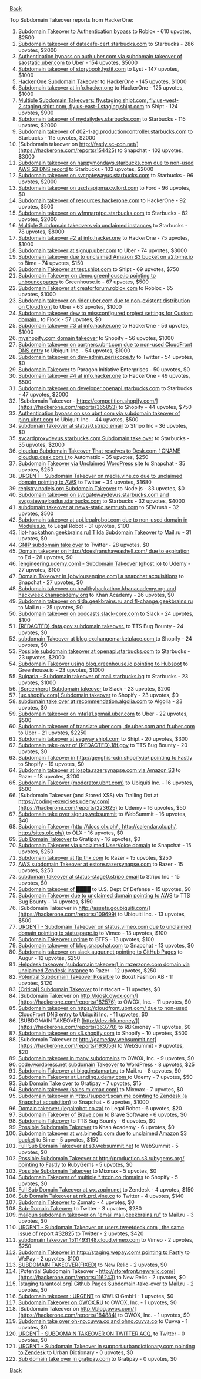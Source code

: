 [Back](../README.md)

Top Subdomain Takeover reports from HackerOne:

1. [Subdomain Takeover to Authentication bypass ](https://hackerone.com/reports/335330) to Roblox - 610 upvotes, $2500
2. [Subdomain takeover of datacafe-cert.starbucks.com](https://hackerone.com/reports/665398) to Starbucks - 286 upvotes, $2000
3. [Authentication bypass on auth.uber.com via subdomain takeover of saostatic.uber.com](https://hackerone.com/reports/219205) to Uber - 154 upvotes, $5000
4. [Subdomain takeover of storybook.lystit.com](https://hackerone.com/reports/779442) to Lyst - 147 upvotes, $1000
5. [Hacker.One Subdomain Takeover](https://hackerone.com/reports/159156) to HackerOne - 145 upvotes, $1000
6. [Subdomain takeover at info.hacker.one](https://hackerone.com/reports/202767) to HackerOne - 125 upvotes, $1000
7. [Multiple Subdomain Takeovers: fly.staging.shipt.com, fly.us-west-2.staging.shipt.com, fly.us-east-1.staging.shipt.com](https://hackerone.com/reports/576857) to Shipt - 124 upvotes, $900
8. [Subdomain takeover of mydailydev.starbucks.com](https://hackerone.com/reports/570651) to Starbucks - 115 upvotes, $2000
9. [Subdomain takeover of d02-1-ag.productioncontroller.starbucks.com](https://hackerone.com/reports/661751) to Starbucks - 115 upvotes, $2000
10. [Subdomain takeover on http://fastly.sc-cdn.net/](https://hackerone.com/reports/154425) to Snapchat - 102 upvotes, $3000
11. [Subdomain takeover on happymondays.starbucks.com due to non-used AWS S3 DNS record](https://hackerone.com/reports/186766) to Starbucks - 102 upvotes, $2000
12. [Subdomain takeover on svcgatewayus.starbucks.com](https://hackerone.com/reports/325336) to Starbucks - 96 upvotes, $2000
13. [Subdomain takeover on usclsapipma.cv.ford.com](https://hackerone.com/reports/484420) to Ford - 96 upvotes, $0
14. [Subdomain takeover of resources.hackerone.com](https://hackerone.com/reports/863551) to HackerOne - 92 upvotes, $500
15. [Subdomain takeover on wfmnarptpc.starbucks.com](https://hackerone.com/reports/388622) to Starbucks - 82 upvotes, $2000
16. [Multiple Subdomain takeovers via unclaimed instances](https://hackerone.com/reports/276269) to Starbucks - 78 upvotes, $8000
17. [Subdomain takeover #2  at info.hacker.one](https://hackerone.com/reports/209004) to HackerOne - 75 upvotes, $1000
18. [Subdomain takeover at signup.uber.com](https://hackerone.com/reports/197489) to Uber - 74 upvotes, $3000
19. [Subdomain takeover due to unclaimed Amazon S3 bucket on a2.bime.io](https://hackerone.com/reports/121461) to Bime - 74 upvotes, $150
20. [Subdomain Takeover at test.shipt.com](https://hackerone.com/reports/387760) to Shipt - 69 upvotes, $750
21. [Subdomain Takeover on demo.greenhouse.io pointing to unbouncepages](https://hackerone.com/reports/407355) to Greenhouse.io - 67 upvotes, $500
22. [Subdomain Takeover at creatorforum.roblox.com](https://hackerone.com/reports/264494) to Roblox - 65 upvotes, $1000
23. [Subdomain takeover on rider.uber.com due to non-existent distribution on Cloudfront](https://hackerone.com/reports/175070) to Uber - 63 upvotes, $1000
24. [Subdomain takeover dew to missconfigured project settings for Custom domain .](https://hackerone.com/reports/428651) to Flock - 57 upvotes, $0
25. [Subdomain takeover #3 at info.hacker.one](https://hackerone.com/reports/217358) to HackerOne - 56 upvotes, $1000
26. [myshopify.com domain takeover](https://hackerone.com/reports/320355) to Shopify - 56 upvotes, $1000
27. [Subdomain takeover on partners.ubnt.com due to non-used CloudFront DNS entry](https://hackerone.com/reports/145224) to Ubiquiti Inc. - 54 upvotes, $1000
28. [Subdomain takeover on dev-admin.periscope.tv](https://hackerone.com/reports/531890) to Twitter - 54 upvotes, $0
29. [Subdomain Takeover](https://hackerone.com/reports/180393) to Paragon Initiative Enterprises - 50 upvotes, $0
30. [Subdomain takeover #4 at info.hacker.one](https://hackerone.com/reports/220002) to HackerOne - 49 upvotes, $500
31. [Subdomain takeover on developer.openapi.starbucks.com](https://hackerone.com/reports/275714) to Starbucks - 47 upvotes, $2000
32. [Subdomain Takeover - https://competition.shopify.com/](https://hackerone.com/reports/365853) to Shopify - 44 upvotes, $750
33. [Authentication bypass on sso.ubnt.com via subdomain takeover of ping.ubnt.com](https://hackerone.com/reports/172137) to Ubiquiti Inc. - 44 upvotes, $500
34. [subdomain takeover at status0.stripo.email](https://hackerone.com/reports/737695) to Stripo Inc - 36 upvotes, $0
35. [svcardproxydevus.starbucks.com Subdomain take over](https://hackerone.com/reports/380158) to Starbucks - 35 upvotes, $2000
36. [cloudup Subdomain Takeover That resolves to Desk.com ( CNAME cloudup.desk.com ) ](https://hackerone.com/reports/201796) to Automattic - 35 upvotes, $250
37. [Subdomain Takeover via Unclaimed WordPress site](https://hackerone.com/reports/274336) to Snapchat - 35 upvotes, $250
38. [URGENT - Subdomain Takeover on media.vine.co due to unclaimed domain pointing to AWS](https://hackerone.com/reports/32825) to Twitter - 34 upvotes, $1680
39. [registry.nodejs.org Subdomain Takeover](https://hackerone.com/reports/340580) to Node.js - 33 upvotes, $0
40. [Subdomain takeover on svcgatewaydevus.starbucks.com and svcgatewayloadus.starbucks.com](https://hackerone.com/reports/383564) to Starbucks - 32 upvotes, $4000
41. [subdomain takeover at news-static.semrush.com](https://hackerone.com/reports/294201) to SEMrush - 32 upvotes, $500
42. [Subdomain takeover at api.legalrobot.com due to non-used domain in Modulus.io.](https://hackerone.com/reports/148770) to Legal Robot - 31 upvotes, $100
43. [[iot-hackathon.geekbrains.ru] Tilda Subdomain Takeover](https://hackerone.com/reports/720992) to Mail.ru - 31 upvotes, $0
44. [GNIP subdomain take over](https://hackerone.com/reports/189548) to Twitter - 28 upvotes, $0
45. [Domain takeover on http://doesfranshaveashell.com/ due to expiration](https://hackerone.com/reports/692068) to Ed - 28 upvotes, $0
46. [[engineering.udemy.com] - Subdomain Takeover (ghost.io)](https://hackerone.com/reports/368119) to Udemy - 27 upvotes, $100
47. [Domain Takeover in [obviousengine.com] a snapchat acquisitions](https://hackerone.com/reports/392785) to Snapchat - 27 upvotes, $0
48. [Subdomain takeover on healthyhackathon.khanacademy.org and hackweek.khanacademy.org](https://hackerone.com/reports/474798) to Khan Academy - 26 upvotes, $0
49. [Subdomain takeover on tilda.geekbrains.ru and fl-change.geekbrains.ru](https://hackerone.com/reports/894657) to Mail.ru - 25 upvotes, $0
50. [Subdomain takeover on podcasts.slack-core.com](https://hackerone.com/reports/195350) to Slack - 24 upvotes, $100
51. [{REDACTED}.data.gov subdomain takeover.](https://hackerone.com/reports/263902) to TTS Bug Bounty - 24 upvotes, $0
52. [subdomain Takeover at blog.exchangemarketplace.com ](https://hackerone.com/reports/416474) to Shopify - 24 upvotes, $0
53. [Possible subdomain takeover at openapi.starbucks.com](https://hackerone.com/reports/241503) to Starbucks - 23 upvotes, $2000
54. [Subdomain Takeover using blog.greenhouse.io pointing to Hubspot](https://hackerone.com/reports/38007) to Greenhouse.io - 23 upvotes, $1000
55. [Bulgaria - Subdomain takeover of mail.starbucks.bg](https://hackerone.com/reports/736863) to Starbucks - 23 upvotes, $1000
56. [[Screenhero] Subdomain takeover](https://hackerone.com/reports/142096) to Slack - 23 upvotes, $200
57. [[ux.shopify.com] Subdomain takeover](https://hackerone.com/reports/221631) to Shopify - 23 upvotes, $0
58. [subdomain take over at recommendation.algolia.com](https://hackerone.com/reports/673273) to Algolia - 23 upvotes, $0
59. [Subdomain takeover on mta1a1.spmail.uber.com](https://hackerone.com/reports/707748) to Uber - 22 upvotes, $500
60. [Subdomain takeover of translate.uber.com, de.uber.com and fr.uber.com](https://hackerone.com/reports/149679) to Uber - 21 upvotes, $2250
61. [Subdomain takeover at segway.shipt.com](https://hackerone.com/reports/389783) to Shipt - 20 upvotes, $300
62. [Subdomain take-over of {REDACTED}.18f.gov](https://hackerone.com/reports/263542) to TTS Bug Bounty - 20 upvotes, $0
63. [Subdomain Takeover in http://genghis-cdn.shopify.io/ pointing to Fastly ](https://hackerone.com/reports/165309) to Shopify - 19 upvotes, $0
64. [Subdomain takeover at iosota.razersynapse.com via Amazon S3](https://hackerone.com/reports/813313) to Razer - 18 upvotes, $200
65. [Subdomain Takeover (moderator.ubnt.com)](https://hackerone.com/reports/181665) to Ubiquiti Inc. - 16 upvotes, $500
66. [Subdomain Takeover (and Stored XSS) via Trailing Dot at https://coding-exercises.udemy.com](https://hackerone.com/reports/223625) to Udemy - 16 upvotes, $50
67. [Subdomain take over signup.websummit](https://hackerone.com/reports/172698) to WebSummit - 16 upvotes, $40
68. [Subdomain Takeover (http://docs.olx.ph/ , http://calendar.olx.ph/, http://sites.olx.ph/)](https://hackerone.com/reports/206516) to OLX - 16 upvotes, $0
69. [Sub Domain Takeover](https://hackerone.com/reports/221133) to Gratipay - 16 upvotes, $0
70. [Subdomain Takeover via unclaimed UserVoice domain](https://hackerone.com/reports/269109) to Snapchat - 15 upvotes, $250
71. [Subdomain takeover at ftp.thx.com](https://hackerone.com/reports/703591) to Razer - 15 upvotes, $250
72. [AWS subdomain Takeover at estore.razersynapse.com](https://hackerone.com/reports/785179) to Razer - 15 upvotes, $250
73. [subdomain takeover at status-stage0.stripo.email](https://hackerone.com/reports/781614) to Stripo Inc - 15 upvotes, $0
74. [Subdomain takeover of ████](https://hackerone.com/reports/900062) to U.S. Dept Of Defense - 15 upvotes, $0
75. [Subdomain Takeover due to unclaimed domain pointing to AWS](https://hackerone.com/reports/317005) to TTS Bug Bounty - 14 upvotes, $150
76. [Subdomain Takeover in http://assets.goubiquiti.com/](https://hackerone.com/reports/109699) to Ubiquiti Inc. - 13 upvotes, $500
77. [URGENT - Subdomain Takeover on status.vimeo.com due to unclaimed domain pointing to statuspage.io](https://hackerone.com/reports/49663) to Vimeo - 13 upvotes, $100
78. [Subdomain Takeover uptime](https://hackerone.com/reports/824909) to BTFS - 13 upvotes, $100
79. [Subdomain takeover of blog.snapchat.com](https://hackerone.com/reports/171942) to Snapchat - 13 upvotes, $0
80. [Subdomain takeover on slack.augur.net pointing to GitHub Pages](https://hackerone.com/reports/382995) to Augur - 12 upvotes, $250
81. [Helpdesk takeover (subdomain takeover) in razerzone.com domain via unclaimed Zendesk instance](https://hackerone.com/reports/810807) to Razer - 12 upvotes, $250
82. [Potential Subdomain Takeover Possible](https://hackerone.com/reports/166826) to Boozt Fashion AB - 11 upvotes, $120
83. [[Critical] Subdomain Takeover](https://hackerone.com/reports/163790) to Instacart - 11 upvotes, $0
84. [Subdomain Takeover on http://kiosk.owox.com/](https://hackerone.com/reports/182576) to OWOX, Inc. - 11 upvotes, $0
85. [Subdomain takeover on https://cloudfront.ubnt.com/ due to non-used CloudFront DNS entry](https://hackerone.com/reports/210188) to Ubiquiti Inc. - 11 upvotes, $0
86. [SUBDOMAIN TAKEOVER [http://dev.rbk.money/]](https://hackerone.com/reports/363778) to RBKmoney - 11 upvotes, $0
87. [Subdomain takeover on s3.shopify.com](https://hackerone.com/reports/207576) to Shopify - 10 upvotes, $500
88. [Subdomain Takeover at http://gameday.websummit.net](https://hackerone.com/reports/193056) to WebSummit - 9 upvotes, $20
89. [Subdomain takeover in many subdomains](https://hackerone.com/reports/205949) to OWOX, Inc. - 9 upvotes, $0
90. [code.wordpress.net subdomain Takeover](https://hackerone.com/reports/295330) to WordPress - 8 upvotes, $25
91. [Subdomain Takeover at blog.instamart.ru](https://hackerone.com/reports/894431) to Mail.ru - 8 upvotes, $0
92. [Subdomain Takeover at Landing.udemy.com ](https://hackerone.com/reports/208719) to Udemy - 7 upvotes, $50
93. [Sub Domain Take over](https://hackerone.com/reports/111078) to Gratipay - 7 upvotes, $15
94. [Subdomain takeover (sales.mixmax.com)](https://hackerone.com/reports/233408) to Mixmax - 7 upvotes, $0
95. [Subdomain takeover in http://support.scan.me pointing to Zendesk (a Snapchat acquisition)](https://hackerone.com/reports/114134) to Snapchat - 6 upvotes, $1000
96. [Domain takeover (legalrobot.co.za)](https://hackerone.com/reports/230525) to Legal Robot - 6 upvotes, $20
97. [Subdomain Takeover of Brave.com](https://hackerone.com/reports/175397) to Brave Software - 6 upvotes, $0
98. [Subdomain Takeover](https://hackerone.com/reports/289051) to TTS Bug Bounty - 6 upvotes, $0
99. [Possible Subdomain Takeover](https://hackerone.com/reports/399165) to Khan Academy - 6 upvotes, $0
100. [Subdomain takeover at ws.bimedb.com due to unclaimed Amazon S3 bucket](https://hackerone.com/reports/161428) to Bime - 5 upvotes, $150
101. [Full Sub Domain Takeover at s3.websummit.net](https://hackerone.com/reports/173412) to WebSummit - 5 upvotes, $0
102. [Possible Subdomain Takeover at http://production.s3.rubygems.org/ pointing to Fastly ](https://hackerone.com/reports/178409) to RubyGems - 5 upvotes, $0
103. [Possible Subdomain Takeover](https://hackerone.com/reports/233402) to Mixmax - 5 upvotes, $0
104. [Subdomain Takeover of multiple *.ttcdn.co domains](https://hackerone.com/reports/915649) to Shopify - 5 upvotes, $0
105. [Full Sub Domain Takeover at wx.zopim.net](https://hackerone.com/reports/174395) to Zendesk - 4 upvotes, $150
106. [Sub Domain Takeover at mk.prd.vine.co](https://hackerone.com/reports/191323) to Twitter - 4 upvotes, $140
107. [Subdomain Takeover ](https://hackerone.com/reports/113869) to Zomato - 4 upvotes, $0
108. [Sub-Domain Takeover](https://hackerone.com/reports/119220) to Twitter - 3 upvotes, $280
109. [mailgun subdomain takeover on "email.mail.geekbrains.ru"](https://hackerone.com/reports/819309) to Mail.ru - 3 upvotes, $0
110. [URGENT - Subdomain Takeover on users.tweetdeck.com , the same issue  of report #32825](https://hackerone.com/reports/42236) to Twitter - 2 upvotes, $420
111. [subdomain takeover 1511493148.cloud.vimeo.com](https://hackerone.com/reports/46954) to Vimeo - 2 upvotes, $250
112. [Subdomain Takeover in http://staging.wepay.com/ pointing to Fastly](https://hackerone.com/reports/93106) to WePay - 2 upvotes, $100
113. [SUBDOMAIN TAKEOVER(FIXED)](https://hackerone.com/reports/115628) to New Relic - 2 upvotes, $0
114. [Potential Subdomain Takeover - http://storefront.newrelic.com/](https://hackerone.com/reports/116243) to New Relic - 2 upvotes, $0
115. [[staging.tarantool.org] Github Pages Subdomain-take-over ](https://hackerone.com/reports/813377) to Mail.ru - 2 upvotes, $0
116. [Subdomain takeover : URGENT](https://hackerone.com/reports/118514) to KIWI.KI GmbH - 1 upvotes, $0
117. [Subdomain Takeover on OWOX.RU](https://hackerone.com/reports/186393) to OWOX, Inc. - 1 upvotes, $0
118. [Subdomain Takeover on  http://blog.owox.com/](https://hackerone.com/reports/184884) to OWOX, Inc. - 1 upvotes, $0
119. [Subdomain take over oh-no.cuvva.co and ohno.cuvva.co](https://hackerone.com/reports/232185) to Cuvva - 1 upvotes, $0
120. [URGENT - SUBDOMAIN TAKEOVER ON TWITTER ACQ.](https://hackerone.com/reports/44578) to Twitter - 0 upvotes, $0
121. [URGENT - Subdomain Takeover in support.urbandictionary.com pointing to Zendesk](https://hackerone.com/reports/103432) to Urban Dictionary - 0 upvotes, $0
122. [Sub domain take over in gratipay.com](https://hackerone.com/reports/257331) to Gratipay - 0 upvotes, $0


[Back](../README.md)